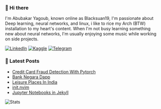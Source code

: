 ### 👋 Hi there

I'm Abubakar Yagoub, known online as Blacksuan19, I'm passionate about Deep
learning, neural networks, and linux, i like to rice my Arch (BTW) installation
to my heart's content. When I'm not busy learning something new about neural
networks, I'm usually enjoying some music while working on side projects.

[![LinkedIn](https://img.shields.io/badge/LinkedIn-0077B5?style=for-the-badge&logo=linkedin&logoColor=white)](https://www.linkedin.com/in/blacksuan19/)
[![Kaggle](https://img.shields.io/badge/Kaggle-5acfff?style=for-the-badge&logo=kaggle&logoColor=white)](http://kaggle.com/abubakaryagob/)
[![Telegram](https://img.shields.io/badge/Telegram-2CA5E0?style=for-the-badge&logo=telegram&logoColor=white)](https://t.me/blacksuan19)

### 📩 Latest Posts

<!-- BLOG-POST-LIST:START -->
- [Credit Card Fraud Detection With Pytorch](http://blacksuan19.tk/projects/credit-card-fraud-detection-with-pytorch/)
- [Bank Negara Dapp](http://blacksuan19.tk/projects/bank-negara/)
- [Leisure Places In India](http://blacksuan19.tk/projects/leisure-places-in-india/)
- [init.nvim](http://blacksuan19.tk/projects/init-nvim/)
- [Jupyter Notebooks in Jekyll](http://blacksuan19.tk/blog/notebooks-in-jekyll/)
<!-- BLOG-POST-LIST:END -->

![Stats](https://github-readme-stats.vercel.app/api?username=blacksuan19&theme=github_dark)
